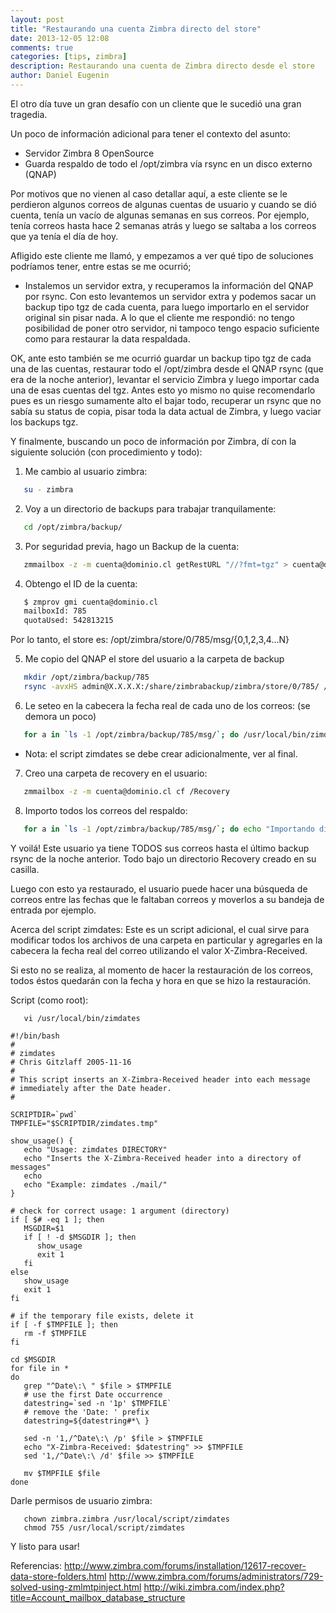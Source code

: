 ```yaml
---
layout: post
title: "Restaurando una cuenta Zimbra directo del store"
date: 2013-12-05 12:08
comments: true
categories: [tips, zimbra]
description: Restaurando una cuenta de Zimbra directo desde el store
author: Daniel Eugenin
---
```


El otro día tuve un gran desafío con un cliente que le sucedió una gran tragedia.

Un poco de información adicional para tener el contexto del asunto:
* Servidor Zimbra 8 OpenSource
* Guarda respaldo de todo el /opt/zimbra vía rsync en un disco externo (QNAP)

Por motivos que no vienen al caso detallar aquí, a este cliente se le perdieron algunos correos de algunas cuentas de usuario y cuando se dió cuenta, tenía un vacío de algunas semanas en sus correos. Por ejemplo, tenía correos hasta hace 2 semanas atrás y luego se saltaba a los correos que ya tenía el día de hoy.

Afligido este cliente me llamó, y empezamos a ver qué tipo de soluciones podríamos tener, entre estas se me ocurrió;
- Instalemos un servidor extra, y recuperamos la información del QNAP por rsync. Con esto levantemos un servidor extra y podemos sacar un backup tipo tgz de cada cuenta, para luego importarlo en el servidor original sin pisar nada. A lo que el cliente me respondió: no tengo posibilidad de poner otro servidor, ni tampoco tengo espacio suficiente como para restaurar la data respaldada.

OK, ante esto también se me ocurrió guardar un backup tipo tgz de cada una de las cuentas, restaurar todo el /opt/zimbra desde el QNAP rsync (que era de la noche anterior), levantar el servicio Zimbra y luego importar cada una de esas cuentas del tgz. Antes esto yo mismo no quise recomendarlo pues es un riesgo sumamente alto el bajar todo, recuperar un rsync que no sabía su status de copia, pisar toda la data actual de Zimbra, y luego vaciar los backups tgz.

Y finalmente, buscando un poco de información por Zimbra, dí con la siguiente solución (con procedimiento y todo):


1) Me cambio al usuario zimbra:
```bash
   su - zimbra
```

2) Voy a un directorio de backups para trabajar tranquilamente:
```bash
   cd /opt/zimbra/backup/
```

3) Por seguridad previa, hago un Backup de la cuenta:
```bash
   zmmailbox -z -m cuenta@dominio.cl getRestURL "//?fmt=tgz" > cuenta@dominio.cl.tgz
```

4) Obtengo el ID de la cuenta:
```bash
   $ zmprov gmi cuenta@dominio.cl
   mailboxId: 785
   quotaUsed: 542813215
```

Por lo tanto, el store es: /opt/zimbra/store/0/785/msg/{0,1,2,3,4...N}

5) Me copio del QNAP el store del usuario a la carpeta de backup
```bash
   mkdir /opt/zimbra/backup/785
   rsync -avxHS admin@X.X.X.X:/share/zimbrabackup/zimbra/store/0/785/ /opt/zimbra/backup/785
```

6) Le seteo en la cabecera la fecha real de cada uno de los correos: (se demora un poco)
```bash
   for a in `ls -1 /opt/zimbra/backup/785/msg/`; do /usr/local/bin/zimdates /opt/zimbra/backup/785/msg/$a; done
```

* Nota: el script zimdates se debe crear adicionalmente, ver al final.


7) Creo una carpeta de recovery en el usuario:
```bash
   zmmailbox -z -m cuenta@dominio.cl cf /Recovery
```

8) Importo todos los correos del respaldo:
```bash
   for a in `ls -1 /opt/zimbra/backup/785/msg/`; do echo "Importando directorio $a"; zmmailbox -z -m cuenta@dominio.cl addMessage /Recovery /opt/zimbra/backup/785/msg/$a; done
```


Y voilá!
Este usuario ya tiene TODOS sus correos hasta el último backup rsync de la noche anterior. Todo bajo un directorio Recovery creado en su casilla.

Luego con esto ya restaurado, el usuario puede hacer una búsqueda de correos entre las fechas que le faltaban correos y moverlos a su bandeja de entrada por ejemplo.


Acerca del script zimdates:
Este es un script adicional, el cual sirve para modificar todos los archivos de una carpeta en particular y agregarles en la cabecera la fecha real del correo utilizando el valor X-Zimbra-Received.

Si esto no se realiza, al momento de hacer la restauración de los correos, todos éstos quedarán con la fecha y hora en que se hizo la restauración.

Script (como root):
```
   vi /usr/local/bin/zimdates
```

```
#!/bin/bash
#
# zimdates
# Chris Gitzlaff 2005-11-16
#
# This script inserts an X-Zimbra-Received header into each message
# immediately after the Date header.
#

SCRIPTDIR=`pwd`
TMPFILE="$SCRIPTDIR/zimdates.tmp"

show_usage() {
   echo "Usage: zimdates DIRECTORY"
   echo "Inserts the X-Zimbra-Received header into a directory of messages"
   echo
   echo "Example: zimdates ./mail/"
}

# check for correct usage: 1 argument (directory)
if [ $# -eq 1 ]; then
   MSGDIR=$1
   if [ ! -d $MSGDIR ]; then
      show_usage
      exit 1
   fi
else
   show_usage
   exit 1
fi

# if the temporary file exists, delete it
if [ -f $TMPFILE ]; then
   rm -f $TMPFILE
fi

cd $MSGDIR
for file in *
do
   grep "^Date\:\ " $file > $TMPFILE
   # use the first Date occurrence
   datestring=`sed -n '1p' $TMPFILE`
   # remove the 'Date: ' prefix
   datestring=${datestring#*\ }

   sed -n '1,/^Date\:\ /p' $file > $TMPFILE
   echo "X-Zimbra-Received: $datestring" >> $TMPFILE
   sed '1,/^Date\:\ /d' $file >> $TMPFILE

   mv $TMPFILE $file
done
```


Darle permisos de usuario zimbra:
```
   chown zimbra.zimbra /usr/local/script/zimdates
   chmod 755 /usr/local/script/zimdates
```

Y listo para usar!


Referencias:
http://www.zimbra.com/forums/installation/12617-recover-data-store-folders.html
http://www.zimbra.com/forums/administrators/729-solved-using-zmlmtpinject.html
http://wiki.zimbra.com/index.php?title=Account_mailbox_database_structure



